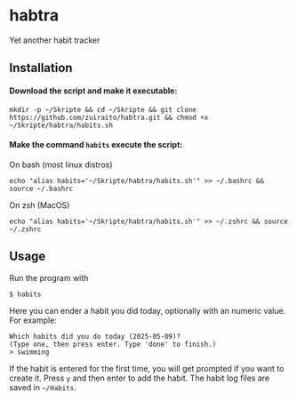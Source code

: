 # habtra
Yet another habit tracker

## Installation
#### Download the script and make it executable:
```
mkdir -p ~/Skripte && cd ~/Skripte && git clone https://github.com/zuiraito/habtra.git && chmod +x ~/Skripte/habtra/habits.sh 
```
#### Make the command `habits` execute the script:
On bash (most linux distros)
```
echo "alias habits='~/Skripte/habtra/habits.sh'" >> ~/.bashrc && source ~/.bashrc
```
On zsh (MacOS)
```
echo "alias habits='~/Skripte/habtra/habits.sh'" >> ~/.zshrc && source ~/.zshrc
```
## Usage
Run the program with
```
$ habits
```
Here you can ender a habit you did today, optionally with an numeric value. For example:
```
Which habits did you do today (2025-05-09)?
(Type one, then press enter. Type 'done' to finish.)
> swimming
```
If the habit is entered for the first time, you will get prompted if you want to create it. Press `y` and then enter to add the habit. The habit log files are saved in `~/Habits`.
